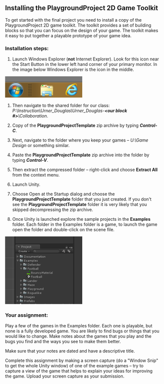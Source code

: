 ## Installing the PlaygroundProject 2D Game Toolkit

To get started with the final project you need to install a copy of the PlaygroundProject 2D game toolkit. The toolkit provides a set of building blocks so that you can focus on the design of your game. The toolkit makes it easy to put together a playable prototype of your game idea.

### Installation steps:

1. Launch Windows Explorer (**not** Internet Explorer). Look for this icon near the Start Button in the lower left hand corner of your primary monitor. In the image below Windows Explorer is the icon in the middle.

 <img src="images/Windows-Explorer.png" width="50%">

1. Then navigate to the shared folder for our class: _P:\Instruction\Urner_Douglas\Urner_Douglas-**<our block #>**\Collaboration_.

1. Copy of the **PlaygroundProjectTemplate** zip archive by typing ***Control-C***.

2. Next, navigate to the folder where you keep your games – _U:\Game Design_ or something similar.

3. Paste the **PlaygroundProjectTemplate** zip archive into the folder by typing ***Control-V***.

2. Then extract the compressed folder – right-click and choose **Extract All** from the context menu.

1. Launch Unity.

1. Choose Open at the Startup dialog and choose the **PlaygroundProjectTemplate** folder that you just created. If you don't see the **PlaygroundProjectTemplate** folder it is very likely that you skipped decompressing the zip archive.

1. Once Unity is launched explore the sample projects in the **Examples** folder. Each folder in the Examples folder is a game, to launch the game open the folder and double-click on the scene file.

 <img src="images/Example-Games.png" width="50%">

### Your assignment:

Play a few of the games in the Examples folder. Each one is playable, but none is a fully developed game. You are likely to find bugs or things that you would like to change. Make notes about the games that you play and the bugs you find and the ways you see to make them better.

Make sure that your notes are dated and have a descriptive title.

Complete this assignment by making a screen capture (do a "Window Snip" to get the whole Unity window) of one of the example games – try to capture a view of the game that helps to explain your ideas for improving the game. Upload your screen capture as your submission.
